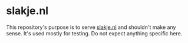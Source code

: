 # slakje.nl

This repository's purpose is to serve [slakje.nl](https://slakje.nl) and shouldn't make any sense.
It's used mostly for testing. Do not expect anything specific here.

